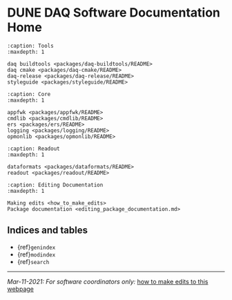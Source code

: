 # DUNE DAQ Software Documentation Home

```{toctree}
:caption: Tools
:maxdepth: 1

daq buildtools <packages/daq-buildtools/README>
daq cmake <packages/daq-cmake/README>
daq-release <packages/daq-release/README>
styleguide <packages/styleguide/README>
```

```{toctree}
:caption: Core
:maxdepth: 1

appfwk <packages/appfwk/README>
cmdlib <packages/cmdlib/README>
ers <packages/ers/README>
logging <packages/logging/README>
opmonlib <packages/opmonlib/README>
```

```{toctree}
:caption: Readout
:maxdepth: 1

dataformats <packages/dataformats/README>
readout <packages/readout/README>
```

```{toctree}
:caption: Editing Documentation
:maxdepth: 1

Making edits <how_to_make_edits>
Package documentation <editing_package_documentation.md>
```
<!-- 
There are four DUNE DAQ software packages which are used to aid
developers in creating packages designed for the DAQ itself:

To learn how to build an existing software package, read the [daq-buildtools documentation](packages/daq-buildtools/README.md)

To learn how to create a new package or modify the build of an existing one, read the [daq-cmake documentation](packages/daq-cmake/README.md)

To learn about the standard development workflow, read the [daq-release documentation](packages/daq-release/README.md), in particular [this page](https://dune-daq-sw.readthedocs.io/en/latest/packages/daq-release/development_workflow_gitflow/)

To learn about the C++ coding guidelines which DUNE DAQ package developers should follow, read [the styleguide](packages/styleguide/README.md)

--------------

For the other packages, please click on one of the links below. To learn how to edit a package's documentation, click [here](editing_package_documentation.md). Packages marked with an asterix don't yet have any official documentation; please see their Issues page to remedy this. 

### Core

[appfwk](packages/appfwk/README.md) _home of_ daq_application _and tools for writing DAQModules_

[cmdlib](packages/cmdlib/README.md) _interfaces for commanded objects_

[ers](packages/ers/README.md) _fork of the ATLAS Error Reporting System_

[logging](packages/logging/README.md) _contains the functions DUNE DAQ packages use to output text_

### Readout

[dataformats](packages/dataformats/README.md) _raw data reinterpretation utilities_

[readout](packages/readout/README.md) _upstream DAQ readout, DAQModules, CCM interface implementations_

### Control

[minidaqapp](packages/minidaqapp/README.md) _application to read out Felix data and store it in HDF5 files on disk_

[nanorc](packages/nanorc/README.md) _Not ANOther Run Control_

[* rcif](packages/rcif/README.md) _run control related_

[restcmd](packages/restcmd/README.md) _HTTP REST backend based CommandFacility_

### Dataflow (logical)

[dfmessages](packages/dfmessages/README.md) _dataflow messages_

[dfmodules](packages/dfmodules/README.md) _dataflow applications_

[trigemu](packages/trigemu/README.md) _trigger decision emulator for readout application tests_

### Dataflow (physical)

[ipm](packages/ipm/README.md) _message passing between processes_

[nwqueueadapters](packages/nwqueueadapters/README.md) _DAQModules that connect appfwk queues to IPM network connections_

[serialization](packages/serialization/README.md) _utilities for C++ object serialization/deserialization_

### Monitoring

[opmonlib](packages/opmonlib/README.md) _operational monitoring library_

### Educational

[listrev](packages/listrev/README.md) _educational example of DAQModules for new developers_
 -->
## Indices and tables

* {ref}`genindex`
* {ref}`modindex`
* {ref}`search`

------

_Mar-11-2021: For software coordinators only:_ [how to make edits to this webpage](how_to_make_edits.md)



